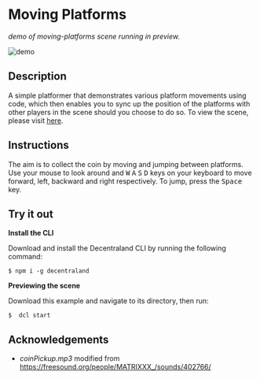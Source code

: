 # Moving Platforms
_demo of moving-platforms scene running in preview._

![demo](https://github.com/decentraland-scenes/moving-platforms/blob/master/screenshot/moving-platforms.gif)

## Description
A simple platformer that demonstrates various platform movements using code, which then enables you to sync up the position of the platforms with other players in the scene should you choose to do so. To view the scene, please visit [here](https://moving-platforms.vercel.app/).

## Instructions
The aim is to collect the coin by moving and jumping between platforms. Use your mouse to look around and <kbd>W</kbd> <kbd>A</kbd> <kbd>S</kbd> <kbd>D</kbd> keys on your keyboard to move forward, left, backward and right respectively. To jump, press the <kbd>Space</kbd> key.

## Try it out

**Install the CLI**

Download and install the Decentraland CLI by running the following command:

```
$ npm i -g decentraland
```

**Previewing the scene**

Download this example and navigate to its directory, then run:

```
$  dcl start
```

## Acknowledgements

- _coinPickup.mp3_ modified from https://freesound.org/people/MATRIXXX_/sounds/402766/ 

